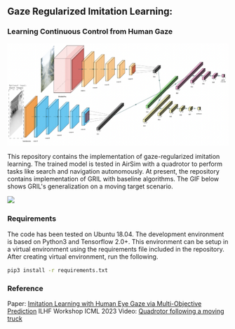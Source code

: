 ##     Gaze Regularized Imitation Learning:
### Learning Continuous Control from Human Gaze

<img src="misc/gril.png" width="600">


This repository contains the implementation of gaze-regularized imitation learning. The trained model is tested in AirSim with a quadrotor to perform tasks like search and navigation autonomously. At present, the repository contains implementation of GRIL with baseline algorithms. The GIF below shows GRIL's generalization on a moving target scenario.


<img src="misc/gril.gif" width="600">

### Requirements

The code has been tested on Ubuntu 18.04. The development environment is based on Python3 and Tensorflow 2.0+. This environment can be setup in a virtual environment using the requirements file included in the repository. After creating virtual environment, run the following. 
```bash
pip3 install -r requirements.txt
```

### Reference

Paper: [Imitation Learning with Human Eye Gaze via Multi-Objective Prediction](https://openreview.net/pdf?id=MF1Tcmk2YB) ILHF Workshop ICML 2023 
Video: [Quadrotor following a moving truck](https://www.youtube.com/watch?v=vFiT293FR1Q)



